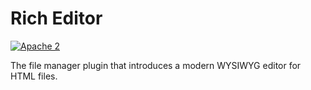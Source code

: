 # Rich Editor

[![Apache 2](http://img.shields.io/badge/license-Apache%202-blue.svg)](http://www.apache.org/licenses/LICENSE-2.0)

The file manager plugin that introduces a modern WYSIWYG editor for HTML files.
